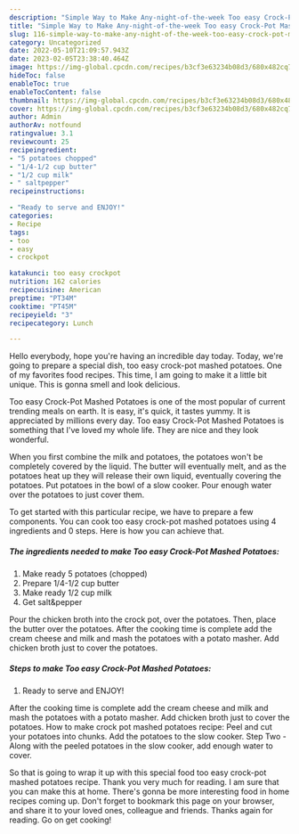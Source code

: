 ```yaml
---
description: "Simple Way to Make Any-night-of-the-week Too easy Crock-Pot Mashed Potatoes"
title: "Simple Way to Make Any-night-of-the-week Too easy Crock-Pot Mashed Potatoes"
slug: 116-simple-way-to-make-any-night-of-the-week-too-easy-crock-pot-mashed-potatoes
category: Uncategorized
date: 2022-05-10T21:09:57.943Z
date: 2023-02-05T23:38:40.464Z
image: https://img-global.cpcdn.com/recipes/b3cf3e63234b08d3/680x482cq70/too-easy-crock-pot-mashed-potatoes-recipe-main-photo.jpg
hideToc: false
enableToc: true
enableTocContent: false
thumbnail: https://img-global.cpcdn.com/recipes/b3cf3e63234b08d3/680x482cq70/too-easy-crock-pot-mashed-potatoes-recipe-main-photo.jpg
cover: https://img-global.cpcdn.com/recipes/b3cf3e63234b08d3/680x482cq70/too-easy-crock-pot-mashed-potatoes-recipe-main-photo.jpg
author: Admin
authorAv: notfound
ratingvalue: 3.1
reviewcount: 25
recipeingredient:
- "5 potatoes chopped"
- "1/4-1/2 cup butter"
- "1/2 cup milk"
- " saltpepper"
recipeinstructions:

- "Ready to serve and ENJOY!"
categories:
- Recipe
tags:
- too
- easy
- crockpot

katakunci: too easy crockpot 
nutrition: 162 calories
recipecuisine: American
preptime: "PT34M"
cooktime: "PT45M"
recipeyield: "3"
recipecategory: Lunch

---
```



Hello everybody, hope you're having an incredible day today. Today, we're going to prepare a special dish, too easy crock-pot mashed potatoes. One of my favorites food recipes. This time, I am going to make it a little bit unique. This is gonna smell and look delicious.

Too easy Crock-Pot Mashed Potatoes is one of the most popular of current trending meals on earth. It is easy, it's quick, it tastes yummy. It is appreciated by millions every day. Too easy Crock-Pot Mashed Potatoes is something that I've loved my whole life. They are nice and they look wonderful.

When you first combine the milk and potatoes, the potatoes won&#39;t be completely covered by the liquid. The butter will eventually melt, and as the potatoes heat up they will release their own liquid, eventually covering the potatoes. Put potatoes in the bowl of a slow cooker. Pour enough water over the potatoes to just cover them.


To get started with this particular recipe, we have to prepare a few components. You can cook too easy crock-pot mashed potatoes using 4 ingredients and 0 steps. Here is how you can achieve that.

<!--inarticleads1-->

##### The ingredients needed to make Too easy Crock-Pot Mashed Potatoes:

1. Make ready 5 potatoes (chopped)
1. Prepare 1/4-1/2 cup butter
1. Make ready 1/2 cup milk
1. Get  salt&amp;pepper


Pour the chicken broth into the crock pot, over the potatoes. Then, place the butter over the potatoes. After the cooking time is complete add the cream cheese and milk and mash the potatoes with a potato masher. Add chicken broth just to cover the potatoes. 

<!--inarticleads2-->

##### Steps to make Too easy Crock-Pot Mashed Potatoes:


1. Ready to serve and ENJOY!

After the cooking time is complete add the cream cheese and milk and mash the potatoes with a potato masher. Add chicken broth just to cover the potatoes. How to make crock pot mashed potatoes recipe: Peel and cut your potatoes into chunks. Add the potatoes to the slow cooker. Step Two - Along with the peeled potatoes in the slow cooker, add enough water to cover. 

So that is going to wrap it up with this special food too easy crock-pot mashed potatoes recipe. Thank you very much for reading. I am sure that you can make this at home. There's gonna be more interesting food in home recipes coming up. Don't forget to bookmark this page on your browser, and share it to your loved ones, colleague and friends. Thanks again for reading. Go on get cooking!
